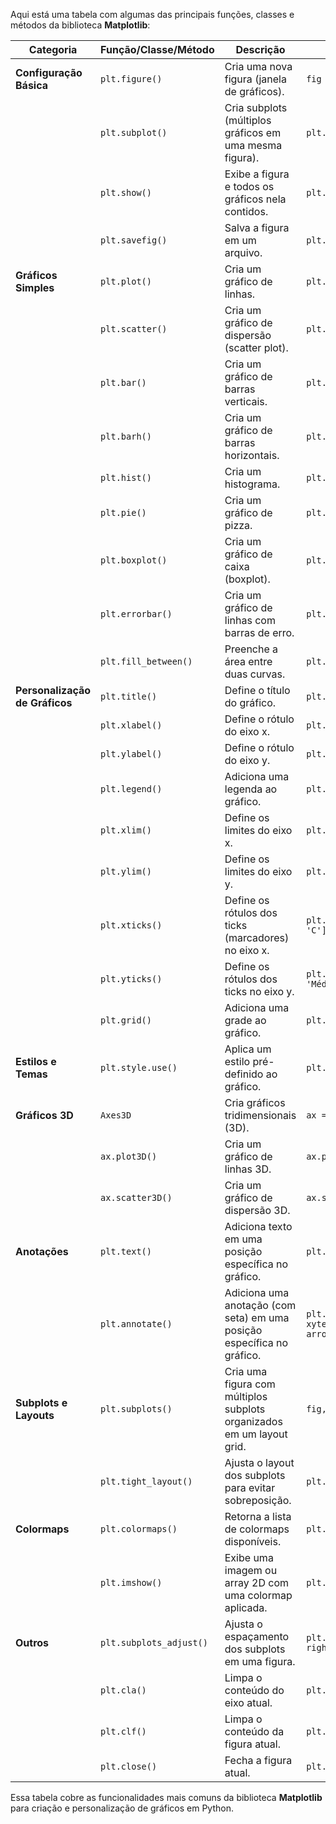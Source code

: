 Aqui está uma tabela com algumas das principais funções, classes e métodos da biblioteca **Matplotlib**:

| **Categoria**            | **Função/Classe/Método** | **Descrição**                                                                                               | **Exemplo de Uso**                                                                 |
|--------------------------|-------------------------|--------------------------------------------------------------------------------------------------------------|------------------------------------------------------------------------------------|
| **Configuração Básica**   | `plt.figure()`          | Cria uma nova figura (janela de gráficos).                                                                   | `fig = plt.figure()`                                                               |
|                          | `plt.subplot()`         | Cria subplots (múltiplos gráficos em uma mesma figura).                                                      | `plt.subplot(2, 1, 1)`                                                             |
|                          | `plt.show()`            | Exibe a figura e todos os gráficos nela contidos.                                                            | `plt.show()`                                                                       |
|                          | `plt.savefig()`         | Salva a figura em um arquivo.                                                                                | `plt.savefig('grafico.png')`                                                       |
| **Gráficos Simples**      | `plt.plot()`            | Cria um gráfico de linhas.                                                                                   | `plt.plot(x, y)`                                                                   |
|                          | `plt.scatter()`         | Cria um gráfico de dispersão (scatter plot).                                                                 | `plt.scatter(x, y)`                                                                |
|                          | `plt.bar()`             | Cria um gráfico de barras verticais.                                                                         | `plt.bar(categorias, valores)`                                                     |
|                          | `plt.barh()`            | Cria um gráfico de barras horizontais.                                                                       | `plt.barh(categorias, valores)`                                                    |
|                          | `plt.hist()`            | Cria um histograma.                                                                                          | `plt.hist(dados, bins=10)`                                                         |
|                          | `plt.pie()`             | Cria um gráfico de pizza.                                                                                    | `plt.pie(valores, labels=etiquetas)`                                               |
|                          | `plt.boxplot()`         | Cria um gráfico de caixa (boxplot).                                                                          | `plt.boxplot(dados)`                                                               |
|                          | `plt.errorbar()`        | Cria um gráfico de linhas com barras de erro.                                                                | `plt.errorbar(x, y, yerr=erro)`                                                    |
|                          | `plt.fill_between()`    | Preenche a área entre duas curvas.                                                                           | `plt.fill_between(x, y1, y2)`                                                      |
| **Personalização de Gráficos** | `plt.title()`        | Define o título do gráfico.                                                                                  | `plt.title('Título do Gráfico')`                                                   |
|                          | `plt.xlabel()`          | Define o rótulo do eixo x.                                                                                   | `plt.xlabel('Eixo X')`                                                             |
|                          | `plt.ylabel()`          | Define o rótulo do eixo y.                                                                                   | `plt.ylabel('Eixo Y')`                                                             |
|                          | `plt.legend()`          | Adiciona uma legenda ao gráfico.                                                                             | `plt.legend(['Linha 1', 'Linha 2'])`                                               |
|                          | `plt.xlim()`            | Define os limites do eixo x.                                                                                 | `plt.xlim(0, 10)`                                                                  |
|                          | `plt.ylim()`            | Define os limites do eixo y.                                                                                 | `plt.ylim(0, 100)`                                                                 |
|                          | `plt.xticks()`          | Define os rótulos dos ticks (marcadores) no eixo x.                                                          | `plt.xticks([0, 1, 2], ['A', 'B', 'C'])`                                           |
|                          | `plt.yticks()`          | Define os rótulos dos ticks no eixo y.                                                                       | `plt.yticks([0, 50, 100], ['Baixo', 'Médio', 'Alto'])`                             |
|                          | `plt.grid()`            | Adiciona uma grade ao gráfico.                                                                               | `plt.grid(True)`                                                                   |
| **Estilos e Temas**       | `plt.style.use()`       | Aplica um estilo pré-definido ao gráfico.                                                                    | `plt.style.use('ggplot')`                                                          |
| **Gráficos 3D**           | `Axes3D`               | Cria gráficos tridimensionais (3D).                                                                          | `ax = plt.axes(projection='3d')`                                                   |
|                          | `ax.plot3D()`           | Cria um gráfico de linhas 3D.                                                                                | `ax.plot3D(x, y, z)`                                                               |
|                          | `ax.scatter3D()`        | Cria um gráfico de dispersão 3D.                                                                             | `ax.scatter3D(x, y, z)`                                                            |
| **Anotações**             | `plt.text()`            | Adiciona texto em uma posição específica no gráfico.                                                         | `plt.text(2, 4, 'Anotação')`                                                       |
|                          | `plt.annotate()`        | Adiciona uma anotação (com seta) em uma posição específica no gráfico.                                        | `plt.annotate('Ponto', xy=(2, 4), xytext=(3, 6), arrowprops=dict(facecolor='black'))`|
| **Subplots e Layouts**    | `plt.subplots()`        | Cria uma figura com múltiplos subplots organizados em um layout grid.                                         | `fig, axs = plt.subplots(2, 2)`                                                    |
|                          | `plt.tight_layout()`    | Ajusta o layout dos subplots para evitar sobreposição.                                                       | `plt.tight_layout()`                                                               |
| **Colormaps**             | `plt.colormaps()`       | Retorna a lista de colormaps disponíveis.                                                                    | `plt.colormaps()`                                                                  |
|                          | `plt.imshow()`          | Exibe uma imagem ou array 2D com uma colormap aplicada.                                                      | `plt.imshow(matriz, cmap='viridis')`                                               |
| **Outros**                | `plt.subplots_adjust()` | Ajusta o espaçamento dos subplots em uma figura.                                                             | `plt.subplots_adjust(left=0.1, right=0.9, top=0.9, bottom=0.1)`                    |
|                          | `plt.cla()`             | Limpa o conteúdo do eixo atual.                                                                              | `plt.cla()`                                                                        |
|                          | `plt.clf()`             | Limpa o conteúdo da figura atual.                                                                            | `plt.clf()`                                                                        |
|                          | `plt.close()`           | Fecha a figura atual.                                                                                        | `plt.close()`                                                                      |

Essa tabela cobre as funcionalidades mais comuns da biblioteca **Matplotlib** para criação e personalização de gráficos em Python.
